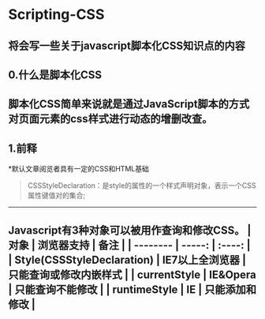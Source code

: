 # Scripting-CSS 
将会写一些关于javascript脚本化CSS知识点的内容
------
## 0.什么是脚本化CSS
脚本化CSS简单来说就是通过JavaScript脚本的方式对页面元素的css样式进行动态的增删改查。
------
## 1.前释
*默认文章阅览者具有一定的CSS和HTML基础
> CSSStyleDeclaration：是style的属性的一个样式声明对象，表示一个CSS属性键值对的集合;
------
Javascript有3种对象可以被用作查询和修改CSS。
| 对象  | 浏览器支持   | 备注 |
| --------   | -----:  | :----:  |
| Style(CSSStyleDeclaration)  | IE7以上全浏览器   | 只能查询或修改内嵌样式 |
| currentStyle    | IE&Opera    | 只能查询不能修改 |
| runtimeStyle    | IE  | 只能添加和修改 |
------

